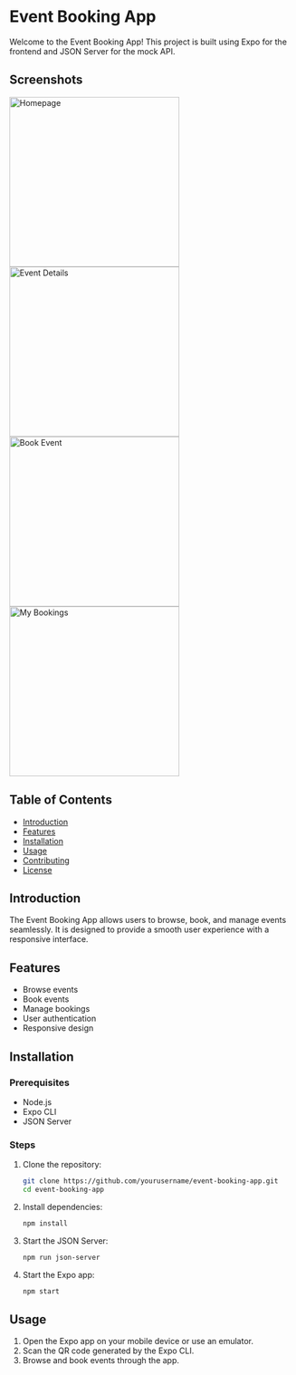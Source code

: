 # Event Booking App

Welcome to the Event Booking App! This project is built using Expo for the frontend and JSON Server for the mock API.

## Screenshots

<!-- ![Homepage](./product/img1.png)
![Event Details](./product/img2.png)
![Book Event](./product/img3.png)
![My Bookings](./product/img4.png)] -->
<img src="./product/img1.png" alt="Homepage" width="300"/>
<img src="./product/img2.png" alt="Event Details" width="300"/>
<img src="./product/img3.png" alt="Book Event" width="300"/>
<img src="./product/img4.png" alt="My Bookings" width="300"/>

## Table of Contents

- [Introduction](#introduction)
- [Features](#features)
- [Installation](#installation)
- [Usage](#usage)
- [Contributing](#contributing)
- [License](#license)

## Introduction

The Event Booking App allows users to browse, book, and manage events seamlessly. It is designed to provide a smooth user experience with a responsive interface.

## Features

- Browse events
- Book events
- Manage bookings
- User authentication
- Responsive design

## Installation

### Prerequisites

- Node.js
- Expo CLI
- JSON Server

### Steps

1. Clone the repository:

   ```sh
   git clone https://github.com/yourusername/event-booking-app.git
   cd event-booking-app
   ```

2. Install dependencies:

   ```sh
   npm install
   ```

3. Start the JSON Server:

   ```sh
   npm run json-server
   ```

4. Start the Expo app:
   ```sh
   npm start
   ```

## Usage

1. Open the Expo app on your mobile device or use an emulator.
2. Scan the QR code generated by the Expo CLI.
3. Browse and book events through the app.
